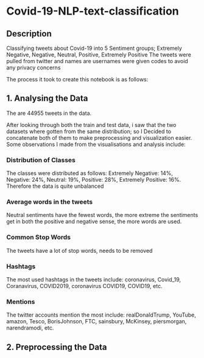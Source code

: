 # Covid-19-NLP-text-classification

## Description
Classifying tweets about Covid-19 into 5 Sentiment groups; Extremely Negative, Negative, Neutral, Positive, Extremely Positive
The tweets were pulled from twitter and names are usernames were given codes to avoid any privacy concerns 

The process it took to create this notebook is as follows:

## 1. Analysing the Data
The are 44955 tweets in the data.

After looking through both the train and test data, i saw that the two datasets where gotten from the same distribution; so I Decided to concatenate both of them to make preprocessing and visualization easier.
Some observations I made from the visualisations and analysis include:
### Distribution of Classes 
The classes were distributed as follows: Extremely Negative: 14%, Negative: 24%, Neutral: 19%, Positive: 28%, Extremely Positive: 16%. Therefore the data is quite unbalanced
### Average words in the tweets
Neutral sentiments have the fewest words, the more extreme the sentiments get in both the positive and negative sense, the more words are used.
### Common Stop Words 
The tweets have a lot of stop words, needs to be removed
### Hashtags 
The most used hashtags in the tweets include: coronavirus, Covid_19, Coranavirus, COVID2019, coronavirus COVID19, COVID19, etc.
### Mentions 
The twitter accounts mention the most include: realDonaldTrump, YouTube, amazon, Tesco, BorisJohnson, FTC, sainsbury, McKinsey, piersmorgan, narendramodi, etc. 

## 2. Preprocessing the Data 
